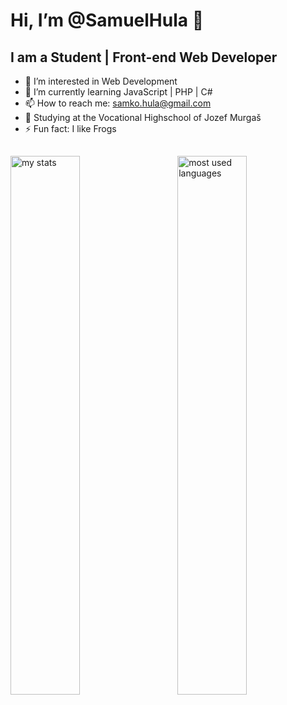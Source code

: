 # Hi, I’m @SamuelHula 👋


## I am a Student | Front-end Web Developer

- 👀 I’m interested in Web Development
- 🌱 I’m currently learning JavaScript | PHP | C#
- 📫 How to reach me: samko.hula@gmail.com
- 🏫 Studying at the Vocational Highschool of Jozef Murgaš
- ⚡ Fun fact: I like Frogs
##

<img alt="my stats" align="left" width="47%" src="https://github-readme-stats.vercel.app/api?username=SamuelHula&show_icons=true"/>

<img alt="most used languages" align="right" width="47%" src="https://github-readme-stats.vercel.app/api/top-langs/?username=SamuelHula&layout=compact"/>
